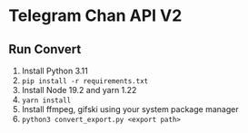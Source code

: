 # Telegram Chan API V2

## Run Convert

1. Install Python 3.11
2. `pip install -r requirements.txt`
3. Install Node 19.2 and yarn 1.22
4. `yarn install`
5. Install ffmpeg, gifski using your system package manager
6. `python3 convert_export.py <export path>`
